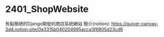 # 2401_ShopWebsite
有點簡陋的Django開發的商店系統網站
簡介(notion): https://quiver-canvas-3d4.notion.site/0e3315b040204995acca3f6905d23cd6

